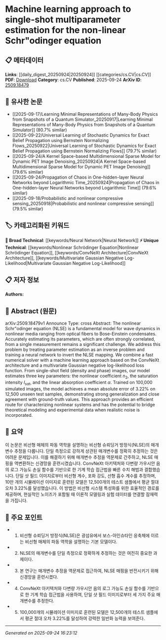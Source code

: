 <!-- KEYWORD_LINKING_METADATA:
{
  "processed_timestamp": "2025-09-24T16:23:12.772665",
  "vocabulary_version": "1.0",
  "selected_keywords": [
    "Nonlinear Schrödinger Equation",
    "Neural Network",
    "ConvNeXt Architecture",
    "Multivariate Gaussian Negative Log-Likelihood"
  ],
  "rejected_keywords": [],
  "similarity_scores": {
    "Nonlinear Schrödinger Equation": 0.78,
    "Neural Network": 0.85,
    "ConvNeXt Architecture": 0.72,
    "Multivariate Gaussian Negative Log-Likelihood": 0.7
  },
  "extraction_method": "AI_prompt_based",
  "budget_applied": true,
  "candidates_json": {
    "candidates": [
      {
        "surface": "nonlinear Schrödinger equation",
        "canonical": "Nonlinear Schrödinger Equation",
        "aliases": [
          "NLSE"
        ],
        "category": "unique_technical",
        "rationale": "Central to the study, it connects theoretical modeling with experimental data in nonlinear systems.",
        "novelty_score": 0.75,
        "connectivity_score": 0.65,
        "specificity_score": 0.85,
        "link_intent_score": 0.78
      },
      {
        "surface": "neural network",
        "canonical": "Neural Network",
        "aliases": [
          "NN"
        ],
        "category": "broad_technical",
        "rationale": "A core component of the machine learning approach used for parameter estimation.",
        "novelty_score": 0.45,
        "connectivity_score": 0.92,
        "specificity_score": 0.6,
        "link_intent_score": 0.85
      },
      {
        "surface": "ConvNeXt architecture",
        "canonical": "ConvNeXt Architecture",
        "aliases": [],
        "category": "unique_technical",
        "rationale": "Specific architecture used in the study, relevant for linking to deep learning advancements.",
        "novelty_score": 0.7,
        "connectivity_score": 0.55,
        "specificity_score": 0.8,
        "link_intent_score": 0.72
      },
      {
        "surface": "multivariate Gaussian negative log-likelihood",
        "canonical": "Multivariate Gaussian Negative Log-Likelihood",
        "aliases": [],
        "category": "unique_technical",
        "rationale": "Key loss function used in the model, important for understanding the estimation process.",
        "novelty_score": 0.68,
        "connectivity_score": 0.6,
        "specificity_score": 0.82,
        "link_intent_score": 0.7
      }
    ],
    "ban_list_suggestions": [
      "parameter estimation",
      "wave dynamics",
      "optical fibers"
    ]
  },
  "decisions": [
    {
      "candidate_surface": "nonlinear Schrödinger equation",
      "resolved_canonical": "Nonlinear Schrödinger Equation",
      "decision": "linked",
      "scores": {
        "novelty": 0.75,
        "connectivity": 0.65,
        "specificity": 0.85,
        "link_intent": 0.78
      }
    },
    {
      "candidate_surface": "neural network",
      "resolved_canonical": "Neural Network",
      "decision": "linked",
      "scores": {
        "novelty": 0.45,
        "connectivity": 0.92,
        "specificity": 0.6,
        "link_intent": 0.85
      }
    },
    {
      "candidate_surface": "ConvNeXt architecture",
      "resolved_canonical": "ConvNeXt Architecture",
      "decision": "linked",
      "scores": {
        "novelty": 0.7,
        "connectivity": 0.55,
        "specificity": 0.8,
        "link_intent": 0.72
      }
    },
    {
      "candidate_surface": "multivariate Gaussian negative log-likelihood",
      "resolved_canonical": "Multivariate Gaussian Negative Log-Likelihood",
      "decision": "linked",
      "scores": {
        "novelty": 0.68,
        "connectivity": 0.6,
        "specificity": 0.82,
        "link_intent": 0.7
      }
    }
  ]
}
-->

# Machine learning approach to single-shot multiparameter estimation for the non-linear Schr\"odinger equation

## 📋 메타데이터

**Links**: [[daily_digest_20250924|20250924]] [[categories/cs.CV|cs.CV]]
**PDF**: [Download](https://arxiv.org/pdf/2509.18479.pdf)
**Category**: cs.CV
**Published**: 2025-09-24
**ArXiv ID**: [2509.18479](https://arxiv.org/abs/2509.18479)

## 🔗 유사한 논문
- [[2025-09-17/Learning Minimal Representations of Many-Body Physics from Snapshots of a Quantum Simulator_20250917|Learning Minimal Representations of Many-Body Physics from Snapshots of a Quantum Simulator]] (80.7% similar)
- [[2025-09-22/Universal Learning of Stochastic Dynamics for Exact Belief Propagation using Bernstein Normalizing Flows_20250922|Universal Learning of Stochastic Dynamics for Exact Belief Propagation using Bernstein Normalizing Flows]] (79.7% similar)
- [[2025-09-24/A Kernel Space-based Multidimensional Sparse Model for Dynamic PET Image Denoising_20250924|A Kernel Space-based Multidimensional Sparse Model for Dynamic PET Image Denoising]] (79.6% similar)
- [[2025-09-24/Propagation of Chaos in One-hidden-layer Neural Networks beyond Logarithmic Time_20250924|Propagation of Chaos in One-hidden-layer Neural Networks beyond Logarithmic Time]] (79.6% similar)
- [[2025-09-18/Probabilistic and nonlinear compressive sensing_20250918|Probabilistic and nonlinear compressive sensing]] (79.5% similar)

## 🏷️ 카테고리화된 키워드
**🧠 Broad Technical**: [[keywords/Neural Network|Neural Network]]
**⚡ Unique Technical**: [[keywords/Nonlinear Schrödinger Equation|Nonlinear Schrödinger Equation]], [[keywords/ConvNeXt Architecture|ConvNeXt Architecture]], [[keywords/Multivariate Gaussian Negative Log-Likelihood|Multivariate Gaussian Negative Log-Likelihood]]

## 📋 저자 정보

**Authors:** 

## 📄 Abstract (원문)

arXiv:2509.18479v1 Announce Type: cross 
Abstract: The nonlinear Schr\"odinger equation (NLSE) is a fundamental model for wave dynamics in nonlinear media ranging from optical fibers to Bose-Einstein condensates. Accurately estimating its parameters, which are often strongly correlated, from a single measurement remains a significant challenge. We address this problem by treating parameter estimation as an inverse problem and training a neural network to invert the NLSE mapping. We combine a fast numerical solver with a machine learning approach based on the ConvNeXt architecture and a multivariate Gaussian negative log-likelihood loss function. From single-shot field (density and phase) images, our model estimates three key parameters: the nonlinear coefficient $n_2$, the saturation intensity $I_{sat}$, and the linear absorption coefficient $\alpha$. Trained on 100,000 simulated images, the model achieves a mean absolute error of $3.22\%$ on 12,500 unseen test samples, demonstrating strong generalization and close agreement with ground-truth values. This approach provides an efficient route for characterizing nonlinear systems and has the potential to bridge theoretical modeling and experimental data when realistic noise is incorporated.

## 📝 요약

이 논문은 비선형 매체의 파동 역학을 설명하는 비선형 슈뢰딩거 방정식(NLSE)의 매개변수 추정을 다룹니다. 단일 측정으로 강하게 상관된 매개변수를 정확히 추정하는 것은 어려운 문제입니다. 이를 해결하기 위해 매개변수 추정을 역문제로 간주하고, NLSE 매핑을 역변환하는 신경망을 훈련시켰습니다. ConvNeXt 아키텍처와 다변량 가우시안 음의 로그 가능도 손실 함수를 기반으로 한 기계 학습 접근법을 빠른 수치 해법과 결합했습니다. 단일 샷 필드 이미지로부터 비선형 계수, 포화 강도, 선형 흡수 계수를 추정하며, 10만 개의 시뮬레이션 이미지로 훈련된 모델은 12,500개의 테스트 샘플에서 평균 절대 오차 3.22%를 달성했습니다. 이 방법은 비선형 시스템 특성화를 위한 효율적인 경로를 제공하며, 현실적인 노이즈가 포함될 때 이론적 모델링과 실험 데이터를 연결할 잠재력을 가집니다.

## 🎯 주요 포인트

- 1. 비선형 슈뢰딩거 방정식(NLSE)은 광섬유에서 보스-아인슈타인 응축체에 이르는 비선형 매체의 파동 역학을 설명하는 기본 모델이다.
- 2. NLSE의 매개변수를 단일 측정으로 정확하게 추정하는 것은 여전히 중요한 과제이다.
- 3. 본 연구는 매개변수 추정을 역문제로 접근하여, NLSE 매핑을 반전시키기 위해 신경망을 훈련시켰다.
- 4. ConvNeXt 아키텍처와 다변량 가우시안 음의 로그 가능도 손실 함수를 기반으로 한 기계 학습 접근법을 사용하여, 단일 샷 필드 이미지로부터 세 가지 주요 매개변수를 추정한다.
- 5. 100,000개의 시뮬레이션 이미지로 훈련된 모델은 12,500개의 테스트 샘플에서 평균 절대 오차 3.22%를 달성하여 강력한 일반화 능력을 보여준다.


---

*Generated on 2025-09-24 16:23:12*
